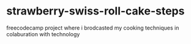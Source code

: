 # strawberry-swiss-roll-cake-steps
freecodecamp project where i brodcasted my cooking techniques in colaburation with technology
